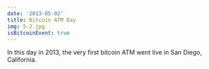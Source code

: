 ```yaml
---
date: '2013-05-02'
title: Bitcoin ATM Day
img: 5-2.jpg
isBitcoinEvent: true
---
```


In this day in 2013, the very first bitcoin ATM went live in San Diego, California.
